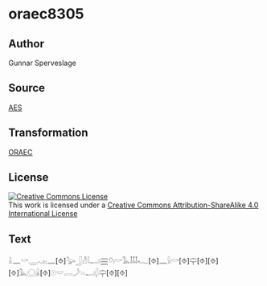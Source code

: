 # oraec8305

## Author

Gunnar Sperveslage

## Source

[AES](https://github.com/simondschweitzer/aes)

## Transformation

[ORAEC](https://oraec.github.io/)

## License

<a rel="license" href="http://creativecommons.org/licenses/by-sa/4.0/"><img alt="Creative Commons License" style="border-width:0" src="https://i.creativecommons.org/l/by-sa/4.0/88x31.png" /></a><br />This work is licensed under a <a rel="license" href="http://creativecommons.org/licenses/by-sa/4.0/">Creative Commons Attribution-ShareAlike 4.0 International License</a>

## Text

𓏙𓈖𓎡𓇾𓈅𓏤𓊪𓈖[⯑]𓅬𓃀𓀭𓇋𓂝𓈗𓄣𓏤𓎡𓅓𓄤𓄤𓄤𓆑[⯑]𓈖𓍛𓏤𓎡[⯑]𓊡[⯑][⯑]<br>
[⯑]𓅓𓈌𓏇[⯑]𓇳𓎟𓐙𓌳𓏏𓂝𓆄𓊡[⯑][⯑]<br>
